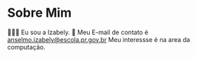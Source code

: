 # Sobre Mim 
🙋🏾‍♀️ Eu sou a Izabely.
 📲  Meu E-mail  de contato é anselmo.izabely@escola.pr.gov.br
Meu interessse  é na area  da computação.

